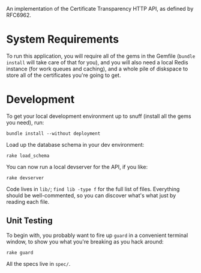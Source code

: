 An implementation of the Certificate Transparency HTTP API, as defined by
RFC6962.


# System Requirements

To run this application, you will require all of the gems in the Gemfile
(`bundle install` will take care of that for you), and you will also need a
local Redis instance (for work queues and caching), and a whole pile of
diskspace to store all of the certificates you're going to get.


# Development

To get your local development environment up to snuff (install all the gems
you need), run:

    bundle install --without deployment

Load up the database schema in your dev environment:

    rake load_schema

You can now run a local devserver for the API, if you like:

    rake devserver

Code lives in `lib/`; `find lib -type f` for the full list of files.
Everything should be well-commented, so you can discover what's what just by
reading each file.


## Unit Testing

To begin with, you probably want to fire up `guard` in a convenient terminal
window, to show you what you're breaking as you hack around:

    rake guard

All the specs live in `spec/`.
